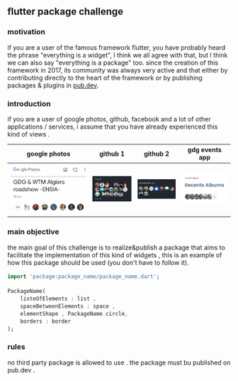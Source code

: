 ## flutter package challenge 
### motivation 
if you are a user of the famous framework flutter, you have probably heard the phrase "everything is a widget", I think we all agree with that, but I think we can also say "everything is a package" too.
since the creation of this framework in 2017, its community was always very active and that either by contributing directly to the heart of the framework or by publishing packages & plugins in [pub.dev](https://pub.dev/).

### introduction 

if you are a user of google photos, github, facebook and a lot of other applications / services, i assume that you have already experienced this kind of views .

|google photos|github 1|github 2|gdg events app|
|:------------:|:------------:|:-------------:|:-------------:|
![google photos](./images/google_photos.png)|![github 1](./images/github_members.png)|![github 2](././images/github_contributers.png)|![gdg events app](./images/events_app2.png)|

### main objective
the main goal of this challenge is to realize&publish a package that aims to facilitate the implementation of this kind of widgets , this is an example of how this package should be used (you don't have to follow it).

```dart
import 'package:package_name/package_name.dart';

PackageName(
    listeOfElements : list ,
    spaceBetweenElements : space ,
    elementShape , PackageName.circle,
    borders : border
);
```


### rules 
no third party package is allowed to use .
the package must bu published on pub.dev .


